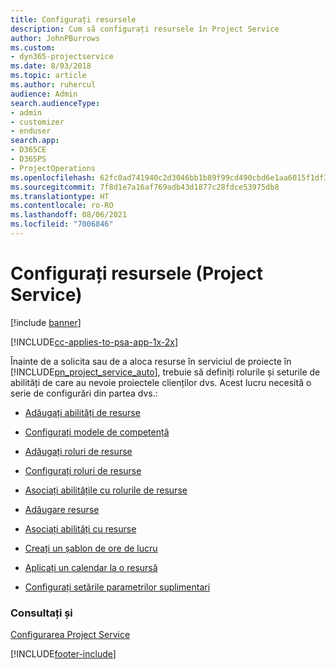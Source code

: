 ```yaml
---
title: Configurați resursele
description: Cum să configurați resursele în Project Service
author: JohnPBurrows
ms.custom:
- dyn365-projectservice
ms.date: 8/03/2018
ms.topic: article
ms.author: ruhercul
audience: Admin
search.audienceType:
- admin
- customizer
- enduser
search.app:
- D365CE
- D365PS
- ProjectOperations
ms.openlocfilehash: 62fc0ad741940c2d3046bb1b89f99cd490cbd6e1aa6015f1df3b92afb2f107ff
ms.sourcegitcommit: 7f8d1e7a16af769adb43d1877c28fdce53975db8
ms.translationtype: HT
ms.contentlocale: ro-RO
ms.lasthandoff: 08/06/2021
ms.locfileid: "7006846"
---
```

# <a name="set-up-resources-project-service"></a>Configurați resursele (Project Service)

[!include [banner](../includes/psa-now-project-operations.md)]

[!INCLUDE[cc-applies-to-psa-app-1x-2x](../includes/cc-applies-to-psa-app-1x-2x.md)]

Înainte de a solicita sau de a aloca resurse în serviciul de proiecte în [!INCLUDE[pn_project_service_auto](../includes/pn-project-service-auto.md)], trebuie să definiți rolurile și seturile de abilități de care au nevoie proiectele clienților dvs. Acest lucru necesită o serie de configurări din partea dvs.:  
  
-   [Adăugați abilități de resurse](../psa/add-resource-skills.md)  
  
-   [Configurați modele de competență](../psa/set-up-proficiency-models.md)  
  
-   [Adăugați roluri de resurse](../psa/add-resource-roles.md)  
  
-   [Configurați roluri de resurse](../psa/configure-resource-roles.md)  
  
-   [Asociați abilitățile cu rolurile de resurse](../psa/associate-skills-with-resource-roles.md)  
  
-   [Adăugare resurse](../psa/add-resources.md)  
  
-   [Asociați abilități cu resurse](../psa/associate-skills-with-resources.md)  
  
-   [Creați un șablon de ore de lucru](../psa/create-work-hours-template.md)  
  
-   [Aplicați un calendar la o resursă](../psa/apply-calendar-resource.md)  
  
-   [Configurați setările parametrilor suplimentari](../psa/configure-additional-parameters-settings.md)  
  
### <a name="see-also"></a>Consultați și  
 [Configurarea Project Service](../psa/configure.md)


[!INCLUDE[footer-include](../includes/footer-banner.md)]
